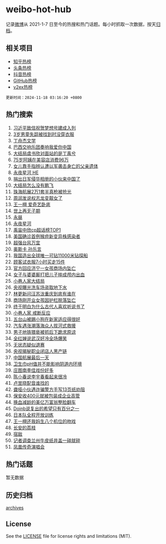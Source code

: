 # weibo-hot-hub

记录[微博](https://www.weibo.com)从 2021-1-7 日至今的热搜和热门话题。每小时抓取一次数据，按天[归档](archives)。

## 相关项目

- [知乎热榜](https://github.com/snaildev/zhihu-hot-hub)
- [头条热榜](https://github.com/snaildev/toutiao-hot-hub)
- [抖音热榜](https://github.com/snaildev/douyin-hot-hub)
- [GitHub热榜](https://github.com/snaildev/github-hot-hub)
- [v2ex热榜](https://github.com/snaildev/v2ex-hot-hub)


`更新时间：2024-11-18 03:16:20 +0800`

## 热门搜索

1. [习近平致信祝贺梦想号建成入列](https://m.weibo.cn/search?containerid=100103type%3D1%26t%3D10%26q%3D%23%E4%B9%A0%E8%BF%91%E5%B9%B3%E8%87%B4%E4%BF%A1%E7%A5%9D%E8%B4%BA%E6%A2%A6%E6%83%B3%E5%8F%B7%E5%BB%BA%E6%88%90%E5%85%A5%E5%88%97%23&stream_entry_id=51&isnewpage=1&extparam=seat%3D1%26pos%3D0%26dgr%3D0%26filter_type%3Drealtimehot%26stream_entry_id%3D51%26c_type%3D51%26cate%3D10103%26q%3D%2523%25E4%25B9%25A0%25E8%25BF%2591%25E5%25B9%25B3%25E8%2587%25B4%25E4%25BF%25A1%25E7%25A5%259D%25E8%25B4%25BA%25E6%25A2%25A6%25E6%2583%25B3%25E5%258F%25B7%25E5%25BB%25BA%25E6%2588%2590%25E5%2585%25A5%25E5%2588%2597%2523%26display_time%3D1731870979%26pre_seqid%3D173187097912600714112)
1. [3岁男童失踪被找到时没穿衣服](https://m.weibo.cn/search?containerid=100103type%3D1%26t%3D10%26q%3D%233%E5%B2%81%E7%94%B7%E7%AB%A5%E5%A4%B1%E8%B8%AA%E8%A2%AB%E6%89%BE%E5%88%B0%E6%97%B6%E6%B2%A1%E7%A9%BF%E8%A1%A3%E6%9C%8D%23&stream_entry_id=31&isnewpage=1&extparam=seat%3D1%26realpos%3D1%26flag%3D2%26filter_type%3Drealtimehot%26c_type%3D31%26cate%3D5001%26dgr%3D0%26lcate%3D5001%26stream_entry_id%3D31%26band_rank%3D1%26pos%3D0%26q%3D%25233%25E5%25B2%2581%25E7%2594%25B7%25E7%25AB%25A5%25E5%25A4%25B1%25E8%25B8%25AA%25E8%25A2%25AB%25E6%2589%25BE%25E5%2588%25B0%25E6%2597%25B6%25E6%25B2%25A1%25E7%25A9%25BF%25E8%25A1%25A3%25E6%259C%258D%2523%26display_time%3D1731870979%26pre_seqid%3D173187097912600714112)
1. [丁舟杰文学](https://m.weibo.cn/search?containerid=100103type%3D1%26t%3D10%26q%3D%E4%B8%81%E8%88%9F%E6%9D%B0%E6%96%87%E5%AD%A6&stream_entry_id=31&isnewpage=1&extparam=seat%3D1%26realpos%3D2%26flag%3D2%26filter_type%3Drealtimehot%26c_type%3D31%26cate%3D5001%26dgr%3D0%26lcate%3D5001%26stream_entry_id%3D31%26band_rank%3D2%26pos%3D1%26q%3D%25E4%25B8%2581%25E8%2588%259F%25E6%259D%25B0%25E6%2596%2587%25E5%25AD%25A6%26display_time%3D1731870979%26pre_seqid%3D173187097912600714112)
1. [巴西交响乐团奏响我爱你中国](https://m.weibo.cn/search?containerid=100103type%3D1%26t%3D10%26q%3D%23%E5%B7%B4%E8%A5%BF%E4%BA%A4%E5%93%8D%E4%B9%90%E5%9B%A2%E5%A5%8F%E5%93%8D%E6%88%91%E7%88%B1%E4%BD%A0%E4%B8%AD%E5%9B%BD%23&stream_entry_id=31&isnewpage=1&extparam=seat%3D1%26realpos%3D3%26flag%3D0%26filter_type%3Drealtimehot%26c_type%3D31%26cate%3D5001%26dgr%3D0%26lcate%3D5001%26stream_entry_id%3D31%26band_rank%3D3%26pos%3D2%26q%3D%2523%25E5%25B7%25B4%25E8%25A5%25BF%25E4%25BA%25A4%25E5%2593%258D%25E4%25B9%2590%25E5%259B%25A2%25E5%25A5%258F%25E5%2593%258D%25E6%2588%2591%25E7%2588%25B1%25E4%25BD%25A0%25E4%25B8%25AD%25E5%259B%25BD%2523%26display_time%3D1731870979%26pre_seqid%3D173187097912600714112)
1. [大结局虞书欣对面站的是丁禹兮](https://m.weibo.cn/search?containerid=100103type%3D1%26t%3D10%26q%3D%23%E5%A4%A7%E7%BB%93%E5%B1%80%E8%99%9E%E4%B9%A6%E6%AC%A3%E5%AF%B9%E9%9D%A2%E7%AB%99%E7%9A%84%E6%98%AF%E4%B8%81%E7%A6%B9%E5%85%AE%23&stream_entry_id=31&isnewpage=1&extparam=seat%3D1%26realpos%3D4%26flag%3D2%26filter_type%3Drealtimehot%26c_type%3D31%26cate%3D5001%26dgr%3D0%26lcate%3D5001%26stream_entry_id%3D31%26band_rank%3D4%26pos%3D3%26q%3D%2523%25E5%25A4%25A7%25E7%25BB%2593%25E5%25B1%2580%25E8%2599%259E%25E4%25B9%25A6%25E6%25AC%25A3%25E5%25AF%25B9%25E9%259D%25A2%25E7%25AB%2599%25E7%259A%2584%25E6%2598%25AF%25E4%25B8%2581%25E7%25A6%25B9%25E5%2585%25AE%2523%26display_time%3D1731870979%26pre_seqid%3D173187097912600714112)
1. [75岁阿姨在美容店消费96万](https://m.weibo.cn/search?containerid=100103type%3D1%26t%3D10%26q%3D%2375%E5%B2%81%E9%98%BF%E5%A7%A8%E5%9C%A8%E7%BE%8E%E5%AE%B9%E5%BA%97%E6%B6%88%E8%B4%B996%E4%B8%87%23&stream_entry_id=31&isnewpage=1&extparam=seat%3D1%26realpos%3D5%26flag%3D0%26filter_type%3Drealtimehot%26c_type%3D31%26cate%3D5001%26dgr%3D0%26lcate%3D5001%26stream_entry_id%3D31%26band_rank%3D5%26pos%3D4%26q%3D%252375%25E5%25B2%2581%25E9%2598%25BF%25E5%25A7%25A8%25E5%259C%25A8%25E7%25BE%258E%25E5%25AE%25B9%25E5%25BA%2597%25E6%25B6%2588%25E8%25B4%25B996%25E4%25B8%2587%2523%26display_time%3D1731870979%26pre_seqid%3D173187097912600714112)
1. [女儿靠手指辨认遭以军袭击身亡的父亲遗体](https://m.weibo.cn/search?containerid=100103type%3D1%26t%3D10%26q%3D%23%E5%A5%B3%E5%84%BF%E9%9D%A0%E6%89%8B%E6%8C%87%E8%BE%A8%E8%AE%A4%E9%81%AD%E4%BB%A5%E5%86%9B%E8%A2%AD%E5%87%BB%E8%BA%AB%E4%BA%A1%E7%9A%84%E7%88%B6%E4%BA%B2%E9%81%97%E4%BD%93%23&stream_entry_id=31&isnewpage=1&extparam=seat%3D1%26realpos%3D6%26flag%3D1%26filter_type%3Drealtimehot%26c_type%3D31%26cate%3D5001%26dgr%3D0%26lcate%3D5001%26stream_entry_id%3D31%26band_rank%3D6%26pos%3D5%26q%3D%2523%25E5%25A5%25B3%25E5%2584%25BF%25E9%259D%25A0%25E6%2589%258B%25E6%258C%2587%25E8%25BE%25A8%25E8%25AE%25A4%25E9%2581%25AD%25E4%25BB%25A5%25E5%2586%259B%25E8%25A2%25AD%25E5%2587%25BB%25E8%25BA%25AB%25E4%25BA%25A1%25E7%259A%2584%25E7%2588%25B6%25E4%25BA%25B2%25E9%2581%2597%25E4%25BD%2593%2523%26display_time%3D1731870979%26pre_seqid%3D173187097912600714112)
1. [永夜星河 HE](https://m.weibo.cn/search?containerid=100103type%3D1%26t%3D10%26q%3D%E6%B0%B8%E5%A4%9C%E6%98%9F%E6%B2%B3+HE&stream_entry_id=31&isnewpage=1&extparam=seat%3D1%26realpos%3D7%26flag%3D0%26filter_type%3Drealtimehot%26c_type%3D31%26cate%3D5001%26dgr%3D0%26lcate%3D5001%26stream_entry_id%3D31%26band_rank%3D7%26pos%3D6%26q%3D%25E6%25B0%25B8%25E5%25A4%259C%25E6%2598%259F%25E6%25B2%25B3%2520HE%26display_time%3D1731870979%26pre_seqid%3D173187097912600714112)
1. [捐出日军侵华相册的小伙来中国了](https://m.weibo.cn/search?containerid=100103type%3D1%26t%3D10%26q%3D%23%E6%8D%90%E5%87%BA%E6%97%A5%E5%86%9B%E4%BE%B5%E5%8D%8E%E7%9B%B8%E5%86%8C%E7%9A%84%E5%B0%8F%E4%BC%99%E6%9D%A5%E4%B8%AD%E5%9B%BD%E4%BA%86%23&stream_entry_id=31&isnewpage=1&extparam=seat%3D1%26realpos%3D8%26flag%3D1%26filter_type%3Drealtimehot%26c_type%3D31%26cate%3D5001%26dgr%3D0%26lcate%3D5001%26stream_entry_id%3D31%26band_rank%3D8%26pos%3D7%26q%3D%2523%25E6%258D%2590%25E5%2587%25BA%25E6%2597%25A5%25E5%2586%259B%25E4%25BE%25B5%25E5%258D%258E%25E7%259B%25B8%25E5%2586%258C%25E7%259A%2584%25E5%25B0%258F%25E4%25BC%2599%25E6%259D%25A5%25E4%25B8%25AD%25E5%259B%25BD%25E4%25BA%2586%2523%26display_time%3D1731870979%26pre_seqid%3D173187097912600714112)
1. [大结局怎么没有鹏飞](https://m.weibo.cn/search?containerid=100103type%3D1%26t%3D10%26q%3D%E5%A4%A7%E7%BB%93%E5%B1%80%E6%80%8E%E4%B9%88%E6%B2%A1%E6%9C%89%E9%B9%8F%E9%A3%9E&stream_entry_id=31&isnewpage=1&extparam=seat%3D1%26realpos%3D9%26flag%3D2%26filter_type%3Drealtimehot%26c_type%3D31%26cate%3D5001%26dgr%3D0%26lcate%3D5001%26stream_entry_id%3D31%26band_rank%3D9%26pos%3D8%26q%3D%25E5%25A4%25A7%25E7%25BB%2593%25E5%25B1%2580%25E6%2580%258E%25E4%25B9%2588%25E6%25B2%25A1%25E6%259C%2589%25E9%25B9%258F%25E9%25A3%259E%26display_time%3D1731870979%26pre_seqid%3D173187097912600714112)
1. [珠海航展2万1套半真枪被抢光](https://m.weibo.cn/search?containerid=100103type%3D1%26t%3D10%26q%3D%23%E7%8F%A0%E6%B5%B7%E8%88%AA%E5%B1%952%E4%B8%871%E5%A5%97%E5%8D%8A%E7%9C%9F%E6%9E%AA%E8%A2%AB%E6%8A%A2%E5%85%89%23&stream_entry_id=31&isnewpage=1&extparam=seat%3D1%26realpos%3D10%26flag%3D0%26filter_type%3Drealtimehot%26c_type%3D31%26cate%3D5001%26dgr%3D0%26lcate%3D5001%26stream_entry_id%3D31%26band_rank%3D10%26pos%3D9%26q%3D%2523%25E7%258F%25A0%25E6%25B5%25B7%25E8%2588%25AA%25E5%25B1%25952%25E4%25B8%25871%25E5%25A5%2597%25E5%258D%258A%25E7%259C%259F%25E6%259E%25AA%25E8%25A2%25AB%25E6%258A%25A2%25E5%2585%2589%2523%26display_time%3D1731870979%26pre_seqid%3D173187097912600714112)
1. [周润发说权志龙变靓女了](https://m.weibo.cn/search?containerid=100103type%3D1%26t%3D10%26q%3D%23%E5%91%A8%E6%B6%A6%E5%8F%91%E8%AF%B4%E6%9D%83%E5%BF%97%E9%BE%99%E5%8F%98%E9%9D%93%E5%A5%B3%E4%BA%86%23&stream_entry_id=31&isnewpage=1&extparam=seat%3D1%26realpos%3D11%26flag%3D2%26filter_type%3Drealtimehot%26c_type%3D31%26cate%3D5001%26dgr%3D0%26lcate%3D5001%26stream_entry_id%3D31%26band_rank%3D11%26pos%3D10%26q%3D%2523%25E5%2591%25A8%25E6%25B6%25A6%25E5%258F%2591%25E8%25AF%25B4%25E6%259D%2583%25E5%25BF%2597%25E9%25BE%2599%25E5%258F%2598%25E9%259D%2593%25E5%25A5%25B3%25E4%25BA%2586%2523%26display_time%3D1731870979%26pre_seqid%3D173187097912600714112)
1. [王一栩 爱奇艺卧底](https://m.weibo.cn/search?containerid=100103type%3D1%26t%3D10%26q%3D%E7%8E%8B%E4%B8%80%E6%A0%A9+%E7%88%B1%E5%A5%87%E8%89%BA%E5%8D%A7%E5%BA%95&stream_entry_id=31&isnewpage=1&extparam=seat%3D1%26realpos%3D12%26flag%3D0%26filter_type%3Drealtimehot%26c_type%3D31%26cate%3D5001%26dgr%3D0%26lcate%3D5001%26stream_entry_id%3D31%26band_rank%3D12%26pos%3D11%26q%3D%25E7%258E%258B%25E4%25B8%2580%25E6%25A0%25A9%2520%25E7%2588%25B1%25E5%25A5%2587%25E8%2589%25BA%25E5%258D%25A7%25E5%25BA%2595%26display_time%3D1731870979%26pre_seqid%3D173187097912600714112)
1. [世上再无子期](https://m.weibo.cn/search?containerid=100103type%3D1%26t%3D10%26q%3D%E4%B8%96%E4%B8%8A%E5%86%8D%E6%97%A0%E5%AD%90%E6%9C%9F&stream_entry_id=31&isnewpage=1&extparam=seat%3D1%26realpos%3D13%26flag%3D0%26filter_type%3Drealtimehot%26c_type%3D31%26cate%3D5001%26dgr%3D0%26lcate%3D5001%26stream_entry_id%3D31%26band_rank%3D13%26pos%3D12%26q%3D%25E4%25B8%2596%25E4%25B8%258A%25E5%2586%258D%25E6%2597%25A0%25E5%25AD%2590%25E6%259C%259F%26display_time%3D1731870979%26pre_seqid%3D173187097912600714112)
1. [永昼](https://m.weibo.cn/search?containerid=100103type%3D1%26t%3D10%26q%3D%E6%B0%B8%E6%98%BC&stream_entry_id=31&isnewpage=1&extparam=seat%3D1%26realpos%3D14%26flag%3D0%26filter_type%3Drealtimehot%26c_type%3D31%26cate%3D5001%26dgr%3D0%26lcate%3D5001%26stream_entry_id%3D31%26band_rank%3D14%26pos%3D13%26q%3D%25E6%25B0%25B8%25E6%2598%25BC%26display_time%3D1731870979%26pre_seqid%3D173187097912600714112)
1. [永夜星河](https://m.weibo.cn/search?containerid=100103type%3D1%26t%3D10%26q%3D%E6%B0%B8%E5%A4%9C%E6%98%9F%E6%B2%B3&stream_entry_id=31&isnewpage=1&extparam=seat%3D1%26realpos%3D15%26flag%3D0%26filter_type%3Drealtimehot%26c_type%3D31%26cate%3D5001%26dgr%3D0%26lcate%3D5001%26stream_entry_id%3D31%26band_rank%3D15%26pos%3D14%26q%3D%25E6%25B0%25B8%25E5%25A4%259C%25E6%2598%259F%25E6%25B2%25B3%26display_time%3D1731870979%26pre_seqid%3D173187097912600714112)
1. [禹宙中欣cp超话榜TOP1](https://m.weibo.cn/search?containerid=100103type%3D1%26t%3D10%26q%3D%23%E7%A6%B9%E5%AE%99%E4%B8%AD%E6%AC%A3cp%E8%B6%85%E8%AF%9D%E6%A6%9CTOP1%23&stream_entry_id=31&isnewpage=1&extparam=seat%3D1%26realpos%3D16%26flag%3D0%26filter_type%3Drealtimehot%26c_type%3D31%26cate%3D5001%26dgr%3D0%26lcate%3D5001%26stream_entry_id%3D31%26band_rank%3D16%26pos%3D15%26q%3D%2523%25E7%25A6%25B9%25E5%25AE%2599%25E4%25B8%25AD%25E6%25AC%25A3cp%25E8%25B6%2585%25E8%25AF%259D%25E6%25A6%259CTOP1%2523%26display_time%3D1731870979%26pre_seqid%3D173187097912600714112)
1. [美国确诊首例猴痘新变异株感染者](https://m.weibo.cn/search?containerid=100103type%3D1%26t%3D10%26q%3D%23%E7%BE%8E%E5%9B%BD%E7%A1%AE%E8%AF%8A%E9%A6%96%E4%BE%8B%E7%8C%B4%E7%97%98%E6%96%B0%E5%8F%98%E5%BC%82%E6%A0%AA%E6%84%9F%E6%9F%93%E8%80%85%23&stream_entry_id=31&isnewpage=1&extparam=seat%3D1%26realpos%3D17%26flag%3D0%26filter_type%3Drealtimehot%26c_type%3D31%26cate%3D5001%26dgr%3D0%26lcate%3D5001%26stream_entry_id%3D31%26band_rank%3D17%26pos%3D16%26q%3D%2523%25E7%25BE%258E%25E5%259B%25BD%25E7%25A1%25AE%25E8%25AF%258A%25E9%25A6%2596%25E4%25BE%258B%25E7%258C%25B4%25E7%2597%2598%25E6%2596%25B0%25E5%258F%2598%25E5%25BC%2582%25E6%25A0%25AA%25E6%2584%259F%25E6%259F%2593%25E8%2580%2585%2523%26display_time%3D1731870979%26pre_seqid%3D173187097912600714112)
1. [超强台风万宜](https://m.weibo.cn/search?containerid=100103type%3D1%26t%3D10%26q%3D%23%E8%B6%85%E5%BC%BA%E5%8F%B0%E9%A3%8E%E4%B8%87%E5%AE%9C%23&stream_entry_id=31&isnewpage=1&extparam=seat%3D1%26realpos%3D18%26flag%3D0%26filter_type%3Drealtimehot%26c_type%3D31%26cate%3D5001%26dgr%3D0%26lcate%3D5001%26stream_entry_id%3D31%26band_rank%3D18%26pos%3D17%26q%3D%2523%25E8%25B6%2585%25E5%25BC%25BA%25E5%258F%25B0%25E9%25A3%258E%25E4%25B8%2587%25E5%25AE%259C%2523%26display_time%3D1731870979%26pre_seqid%3D173187097912600714112)
1. [奥斯卡 孙乐言](https://m.weibo.cn/search?containerid=100103type%3D1%26t%3D10%26q%3D%E5%A5%A5%E6%96%AF%E5%8D%A1+%E5%AD%99%E4%B9%90%E8%A8%80&stream_entry_id=31&isnewpage=1&extparam=seat%3D1%26realpos%3D19%26flag%3D0%26filter_type%3Drealtimehot%26c_type%3D31%26cate%3D5001%26dgr%3D0%26lcate%3D5001%26stream_entry_id%3D31%26band_rank%3D19%26pos%3D18%26q%3D%25E5%25A5%25A5%25E6%2596%25AF%25E5%258D%25A1%2520%25E5%25AD%2599%25E4%25B9%2590%25E8%25A8%2580%26display_time%3D1731870979%26pre_seqid%3D173187097912600714112)
1. [我国造出全球唯一可钻11000米钻探船](https://m.weibo.cn/search?containerid=100103type%3D1%26t%3D10%26q%3D%23%E6%88%91%E5%9B%BD%E9%80%A0%E5%87%BA%E5%85%A8%E7%90%83%E5%94%AF%E4%B8%80%E5%8F%AF%E9%92%BB11000%E7%B1%B3%E9%92%BB%E6%8E%A2%E8%88%B9%23&stream_entry_id=31&isnewpage=1&extparam=seat%3D1%26realpos%3D20%26flag%3D0%26filter_type%3Drealtimehot%26c_type%3D31%26cate%3D5001%26dgr%3D0%26lcate%3D5001%26stream_entry_id%3D31%26band_rank%3D20%26pos%3D19%26q%3D%2523%25E6%2588%2591%25E5%259B%25BD%25E9%2580%25A0%25E5%2587%25BA%25E5%2585%25A8%25E7%2590%2583%25E5%2594%25AF%25E4%25B8%2580%25E5%258F%25AF%25E9%2592%25BB11000%25E7%25B1%25B3%25E9%2592%25BB%25E6%258E%25A2%25E8%2588%25B9%2523%26display_time%3D1731870979%26pre_seqid%3D173187097912600714112)
1. [顾客试衣服7小时买走15件](https://m.weibo.cn/search?containerid=100103type%3D1%26t%3D10%26q%3D%23%E9%A1%BE%E5%AE%A2%E8%AF%95%E8%A1%A3%E6%9C%8D7%E5%B0%8F%E6%97%B6%E4%B9%B0%E8%B5%B015%E4%BB%B6%23&stream_entry_id=31&isnewpage=1&extparam=seat%3D1%26realpos%3D21%26flag%3D0%26filter_type%3Drealtimehot%26c_type%3D31%26cate%3D5001%26dgr%3D0%26lcate%3D5001%26stream_entry_id%3D31%26band_rank%3D21%26pos%3D20%26q%3D%2523%25E9%25A1%25BE%25E5%25AE%25A2%25E8%25AF%2595%25E8%25A1%25A3%25E6%259C%258D7%25E5%25B0%258F%25E6%2597%25B6%25E4%25B9%25B0%25E8%25B5%25B015%25E4%25BB%25B6%2523%26display_time%3D1731870979%26pre_seqid%3D173187097912600714112)
1. [官方回应济宁一女孩商场内坠亡](https://m.weibo.cn/search?containerid=100103type%3D1%26t%3D10%26q%3D%23%E5%AE%98%E6%96%B9%E5%9B%9E%E5%BA%94%E6%B5%8E%E5%AE%81%E4%B8%80%E5%A5%B3%E5%AD%A9%E5%95%86%E5%9C%BA%E5%86%85%E5%9D%A0%E4%BA%A1%23&stream_entry_id=31&isnewpage=1&extparam=seat%3D1%26realpos%3D22%26flag%3D0%26filter_type%3Drealtimehot%26c_type%3D31%26cate%3D5001%26dgr%3D0%26lcate%3D5001%26stream_entry_id%3D31%26band_rank%3D22%26pos%3D21%26q%3D%2523%25E5%25AE%2598%25E6%2596%25B9%25E5%259B%259E%25E5%25BA%2594%25E6%25B5%258E%25E5%25AE%2581%25E4%25B8%2580%25E5%25A5%25B3%25E5%25AD%25A9%25E5%2595%2586%25E5%259C%25BA%25E5%2586%2585%25E5%259D%25A0%25E4%25BA%25A1%2523%26display_time%3D1731870979%26pre_seqid%3D173187097912600714112)
1. [女子与婆婆厮打把儿子摔成颅内出血](https://m.weibo.cn/search?containerid=100103type%3D1%26t%3D10%26q%3D%23%E5%A5%B3%E5%AD%90%E4%B8%8E%E5%A9%86%E5%A9%86%E5%8E%AE%E6%89%93%E6%8A%8A%E5%84%BF%E5%AD%90%E6%91%94%E6%88%90%E9%A2%85%E5%86%85%E5%87%BA%E8%A1%80%23&stream_entry_id=31&isnewpage=1&extparam=seat%3D1%26realpos%3D23%26flag%3D0%26filter_type%3Drealtimehot%26c_type%3D31%26cate%3D5001%26dgr%3D0%26lcate%3D5001%26stream_entry_id%3D31%26band_rank%3D23%26pos%3D22%26q%3D%2523%25E5%25A5%25B3%25E5%25AD%2590%25E4%25B8%258E%25E5%25A9%2586%25E5%25A9%2586%25E5%258E%25AE%25E6%2589%2593%25E6%258A%258A%25E5%2584%25BF%25E5%25AD%2590%25E6%2591%2594%25E6%2588%2590%25E9%25A2%2585%25E5%2586%2585%25E5%2587%25BA%25E8%25A1%2580%2523%26display_time%3D1731870979%26pre_seqid%3D173187097912600714112)
1. [小巷人家大结局](https://m.weibo.cn/search?containerid=100103type%3D1%26t%3D10%26q%3D%E5%B0%8F%E5%B7%B7%E4%BA%BA%E5%AE%B6%E5%A4%A7%E7%BB%93%E5%B1%80&stream_entry_id=31&isnewpage=1&extparam=seat%3D1%26realpos%3D24%26flag%3D0%26filter_type%3Drealtimehot%26c_type%3D31%26cate%3D5001%26dgr%3D0%26lcate%3D5001%26stream_entry_id%3D31%26band_rank%3D24%26pos%3D23%26q%3D%25E5%25B0%258F%25E5%25B7%25B7%25E4%25BA%25BA%25E5%25AE%25B6%25E5%25A4%25A7%25E7%25BB%2593%25E5%25B1%2580%26display_time%3D1731870979%26pre_seqid%3D173187097912600714112)
1. [央视曝光洗车场盗取地下水](https://m.weibo.cn/search?containerid=100103type%3D1%26t%3D10%26q%3D%23%E5%A4%AE%E8%A7%86%E6%9B%9D%E5%85%89%E6%B4%97%E8%BD%A6%E5%9C%BA%E7%9B%97%E5%8F%96%E5%9C%B0%E4%B8%8B%E6%B0%B4%23&stream_entry_id=31&isnewpage=1&extparam=seat%3D1%26realpos%3D25%26flag%3D0%26filter_type%3Drealtimehot%26c_type%3D31%26cate%3D5001%26dgr%3D0%26lcate%3D5001%26stream_entry_id%3D31%26band_rank%3D25%26pos%3D24%26q%3D%2523%25E5%25A4%25AE%25E8%25A7%2586%25E6%259B%259D%25E5%2585%2589%25E6%25B4%2597%25E8%25BD%25A6%25E5%259C%25BA%25E7%259B%2597%25E5%258F%2596%25E5%259C%25B0%25E4%25B8%258B%25E6%25B0%25B4%2523%26display_time%3D1731870979%26pre_seqid%3D173187097912600714112)
1. [林更新问汪苏泷重庆到底有谁在](https://m.weibo.cn/search?containerid=100103type%3D1%26t%3D10%26q%3D%23%E6%9E%97%E6%9B%B4%E6%96%B0%E9%97%AE%E6%B1%AA%E8%8B%8F%E6%B3%B7%E9%87%8D%E5%BA%86%E5%88%B0%E5%BA%95%E6%9C%89%E8%B0%81%E5%9C%A8%23&stream_entry_id=31&isnewpage=1&extparam=seat%3D1%26realpos%3D26%26flag%3D0%26filter_type%3Drealtimehot%26c_type%3D31%26cate%3D5001%26dgr%3D0%26lcate%3D5001%26stream_entry_id%3D31%26band_rank%3D26%26pos%3D25%26q%3D%2523%25E6%259E%2597%25E6%259B%25B4%25E6%2596%25B0%25E9%2597%25AE%25E6%25B1%25AA%25E8%258B%258F%25E6%25B3%25B7%25E9%2587%258D%25E5%25BA%2586%25E5%2588%25B0%25E5%25BA%2595%25E6%259C%2589%25E8%25B0%2581%25E5%259C%25A8%2523%26display_time%3D1731870979%26pre_seqid%3D173187097912600714112)
1. [商场刚开业女孩因护栏脱落坠亡](https://m.weibo.cn/search?containerid=100103type%3D1%26t%3D10%26q%3D%23%E5%95%86%E5%9C%BA%E5%88%9A%E5%BC%80%E4%B8%9A%E5%A5%B3%E5%AD%A9%E5%9B%A0%E6%8A%A4%E6%A0%8F%E8%84%B1%E8%90%BD%E5%9D%A0%E4%BA%A1%23&stream_entry_id=31&isnewpage=1&extparam=seat%3D1%26realpos%3D27%26flag%3D0%26filter_type%3Drealtimehot%26c_type%3D31%26cate%3D5001%26dgr%3D0%26lcate%3D5001%26stream_entry_id%3D31%26band_rank%3D27%26pos%3D26%26q%3D%2523%25E5%2595%2586%25E5%259C%25BA%25E5%2588%259A%25E5%25BC%2580%25E4%25B8%259A%25E5%25A5%25B3%25E5%25AD%25A9%25E5%259B%25A0%25E6%258A%25A4%25E6%25A0%258F%25E8%2584%25B1%25E8%2590%25BD%25E5%259D%25A0%25E4%25BA%25A1%2523%26display_time%3D1731870979%26pre_seqid%3D173187097912600714112)
1. [终于明白为什么古代人喜欢听说书了](https://m.weibo.cn/search?containerid=100103type%3D1%26t%3D10%26q%3D%E7%BB%88%E4%BA%8E%E6%98%8E%E7%99%BD%E4%B8%BA%E4%BB%80%E4%B9%88%E5%8F%A4%E4%BB%A3%E4%BA%BA%E5%96%9C%E6%AC%A2%E5%90%AC%E8%AF%B4%E4%B9%A6%E4%BA%86&stream_entry_id=31&isnewpage=1&extparam=seat%3D1%26realpos%3D28%26flag%3D1%26filter_type%3Drealtimehot%26c_type%3D31%26cate%3D5001%26dgr%3D0%26lcate%3D5001%26stream_entry_id%3D31%26band_rank%3D28%26pos%3D27%26q%3D%25E7%25BB%2588%25E4%25BA%258E%25E6%2598%258E%25E7%2599%25BD%25E4%25B8%25BA%25E4%25BB%2580%25E4%25B9%2588%25E5%258F%25A4%25E4%25BB%25A3%25E4%25BA%25BA%25E5%2596%259C%25E6%25AC%25A2%25E5%2590%25AC%25E8%25AF%25B4%25E4%25B9%25A6%25E4%25BA%2586%26display_time%3D1731870979%26pre_seqid%3D173187097912600714112)
1. [小巷人家 戒断反应](https://m.weibo.cn/search?containerid=100103type%3D1%26t%3D10%26q%3D%E5%B0%8F%E5%B7%B7%E4%BA%BA%E5%AE%B6+%E6%88%92%E6%96%AD%E5%8F%8D%E5%BA%94&stream_entry_id=31&isnewpage=1&extparam=seat%3D1%26realpos%3D29%26flag%3D0%26filter_type%3Drealtimehot%26c_type%3D31%26cate%3D5001%26dgr%3D0%26lcate%3D5001%26stream_entry_id%3D31%26band_rank%3D29%26pos%3D28%26q%3D%25E5%25B0%258F%25E5%25B7%25B7%25E4%25BA%25BA%25E5%25AE%25B6%2520%25E6%2588%2592%25E6%2596%25AD%25E5%258F%258D%25E5%25BA%2594%26display_time%3D1731870979%26pre_seqid%3D173187097912600714112)
1. [五台山被踢小狗在新家适应得很好](https://m.weibo.cn/search?containerid=100103type%3D1%26t%3D10%26q%3D%23%E4%BA%94%E5%8F%B0%E5%B1%B1%E8%A2%AB%E8%B8%A2%E5%B0%8F%E7%8B%97%E5%9C%A8%E6%96%B0%E5%AE%B6%E9%80%82%E5%BA%94%E5%BE%97%E5%BE%88%E5%A5%BD%23&stream_entry_id=31&isnewpage=1&extparam=seat%3D1%26realpos%3D30%26flag%3D32768%26filter_type%3Drealtimehot%26c_type%3D31%26cate%3D5001%26dgr%3D0%26lcate%3D5001%26stream_entry_id%3D31%26band_rank%3D30%26pos%3D29%26q%3D%2523%25E4%25BA%2594%25E5%258F%25B0%25E5%25B1%25B1%25E8%25A2%25AB%25E8%25B8%25A2%25E5%25B0%258F%25E7%258B%2597%25E5%259C%25A8%25E6%2596%25B0%25E5%25AE%25B6%25E9%2580%2582%25E5%25BA%2594%25E5%25BE%2597%25E5%25BE%2588%25E5%25A5%25BD%2523%26display_time%3D1731870979%26pre_seqid%3D173187097912600714112)
1. [汽车遇涨潮落海众人拔河式救援](https://m.weibo.cn/search?containerid=100103type%3D1%26t%3D10%26q%3D%23%E6%B1%BD%E8%BD%A6%E9%81%87%E6%B6%A8%E6%BD%AE%E8%90%BD%E6%B5%B7%E4%BC%97%E4%BA%BA%E6%8B%94%E6%B2%B3%E5%BC%8F%E6%95%91%E6%8F%B4%23&stream_entry_id=31&isnewpage=1&extparam=seat%3D1%26realpos%3D31%26flag%3D32768%26filter_type%3Drealtimehot%26c_type%3D31%26cate%3D5001%26dgr%3D0%26lcate%3D5001%26stream_entry_id%3D31%26band_rank%3D31%26pos%3D30%26q%3D%2523%25E6%25B1%25BD%25E8%25BD%25A6%25E9%2581%2587%25E6%25B6%25A8%25E6%25BD%25AE%25E8%2590%25BD%25E6%25B5%25B7%25E4%25BC%2597%25E4%25BA%25BA%25E6%258B%2594%25E6%25B2%25B3%25E5%25BC%258F%25E6%2595%2591%25E6%258F%25B4%2523%26display_time%3D1731870979%26pre_seqid%3D173187097912600714112)
1. [男子地铁猥亵被抓后下跪求原谅](https://m.weibo.cn/search?containerid=100103type%3D1%26t%3D10%26q%3D%23%E7%94%B7%E5%AD%90%E5%9C%B0%E9%93%81%E7%8C%A5%E4%BA%B5%E8%A2%AB%E6%8A%93%E5%90%8E%E4%B8%8B%E8%B7%AA%E6%B1%82%E5%8E%9F%E8%B0%85%23&stream_entry_id=31&isnewpage=1&extparam=seat%3D1%26realpos%3D32%26flag%3D0%26filter_type%3Drealtimehot%26c_type%3D31%26cate%3D5001%26dgr%3D0%26lcate%3D5001%26stream_entry_id%3D31%26band_rank%3D32%26pos%3D31%26q%3D%2523%25E7%2594%25B7%25E5%25AD%2590%25E5%259C%25B0%25E9%2593%2581%25E7%258C%25A5%25E4%25BA%25B5%25E8%25A2%25AB%25E6%258A%2593%25E5%2590%258E%25E4%25B8%258B%25E8%25B7%25AA%25E6%25B1%2582%25E5%258E%259F%25E8%25B0%2585%2523%26display_time%3D1731870979%26pre_seqid%3D173187097912600714112)
1. [全红婵说武汉好冷全场爆笑](https://m.weibo.cn/search?containerid=100103type%3D1%26t%3D10%26q%3D%23%E5%85%A8%E7%BA%A2%E5%A9%B5%E8%AF%B4%E6%AD%A6%E6%B1%89%E5%A5%BD%E5%86%B7%E5%85%A8%E5%9C%BA%E7%88%86%E7%AC%91%23&stream_entry_id=31&isnewpage=1&extparam=seat%3D1%26realpos%3D33%26flag%3D0%26filter_type%3Drealtimehot%26c_type%3D31%26cate%3D5001%26dgr%3D0%26lcate%3D5001%26stream_entry_id%3D31%26band_rank%3D33%26pos%3D32%26q%3D%2523%25E5%2585%25A8%25E7%25BA%25A2%25E5%25A9%25B5%25E8%25AF%25B4%25E6%25AD%25A6%25E6%25B1%2589%25E5%25A5%25BD%25E5%2586%25B7%25E5%2585%25A8%25E5%259C%25BA%25E7%2588%2586%25E7%25AC%2591%2523%26display_time%3D1731870979%26pre_seqid%3D173187097912600714112)
1. [无状态疑似退赛](https://m.weibo.cn/search?containerid=100103type%3D1%26t%3D10%26q%3D%23%E6%97%A0%E7%8A%B6%E6%80%81%E7%96%91%E4%BC%BC%E9%80%80%E8%B5%9B%23&stream_entry_id=31&isnewpage=1&extparam=seat%3D1%26realpos%3D34%26flag%3D0%26filter_type%3Drealtimehot%26c_type%3D31%26cate%3D5001%26dgr%3D0%26lcate%3D5001%26stream_entry_id%3D31%26band_rank%3D34%26pos%3D33%26q%3D%2523%25E6%2597%25A0%25E7%258A%25B6%25E6%2580%2581%25E7%2596%2591%25E4%25BC%25BC%25E9%2580%2580%25E8%25B5%259B%2523%26display_time%3D1731870979%26pre_seqid%3D173187097912600714112)
1. [央视揭秘职业闭店人黑产链](https://m.weibo.cn/search?containerid=100103type%3D1%26t%3D10%26q%3D%23%E5%A4%AE%E8%A7%86%E6%8F%AD%E7%A7%98%E8%81%8C%E4%B8%9A%E9%97%AD%E5%BA%97%E4%BA%BA%E9%BB%91%E4%BA%A7%E9%93%BE%23&stream_entry_id=31&isnewpage=1&extparam=seat%3D1%26realpos%3D35%26flag%3D0%26filter_type%3Drealtimehot%26c_type%3D31%26cate%3D5001%26dgr%3D0%26lcate%3D5001%26stream_entry_id%3D31%26band_rank%3D35%26pos%3D34%26q%3D%2523%25E5%25A4%25AE%25E8%25A7%2586%25E6%258F%25AD%25E7%25A7%2598%25E8%2581%258C%25E4%25B8%259A%25E9%2597%25AD%25E5%25BA%2597%25E4%25BA%25BA%25E9%25BB%2591%25E4%25BA%25A7%25E9%2593%25BE%2523%26display_time%3D1731870979%26pre_seqid%3D173187097912600714112)
1. [中国航展最后一天](https://m.weibo.cn/search?containerid=100103type%3D1%26t%3D10%26q%3D%23%E4%B8%AD%E5%9B%BD%E8%88%AA%E5%B1%95%E6%9C%80%E5%90%8E%E4%B8%80%E5%A4%A9%23&stream_entry_id=31&isnewpage=1&extparam=seat%3D1%26realpos%3D36%26flag%3D1%26filter_type%3Drealtimehot%26c_type%3D31%26cate%3D5001%26dgr%3D0%26lcate%3D5001%26stream_entry_id%3D31%26band_rank%3D36%26pos%3D35%26q%3D%2523%25E4%25B8%25AD%25E5%259B%25BD%25E8%2588%25AA%25E5%25B1%2595%25E6%259C%2580%25E5%2590%258E%25E4%25B8%2580%25E5%25A4%25A9%2523%26display_time%3D1731870979%26pre_seqid%3D173187097912600714112)
1. [卫生巾pH值并不能影响阴道内环境](https://m.weibo.cn/search?containerid=100103type%3D1%26t%3D10%26q%3D%23%E5%8D%AB%E7%94%9F%E5%B7%BEpH%E5%80%BC%E5%B9%B6%E4%B8%8D%E8%83%BD%E5%BD%B1%E5%93%8D%E9%98%B4%E9%81%93%E5%86%85%E7%8E%AF%E5%A2%83%23&stream_entry_id=31&isnewpage=1&extparam=seat%3D1%26realpos%3D37%26flag%3D0%26filter_type%3Drealtimehot%26c_type%3D31%26cate%3D5001%26dgr%3D0%26lcate%3D5001%26stream_entry_id%3D31%26band_rank%3D37%26pos%3D36%26q%3D%2523%25E5%258D%25AB%25E7%2594%259F%25E5%25B7%25BEpH%25E5%2580%25BC%25E5%25B9%25B6%25E4%25B8%258D%25E8%2583%25BD%25E5%25BD%25B1%25E5%2593%258D%25E9%2598%25B4%25E9%2581%2593%25E5%2586%2585%25E7%258E%25AF%25E5%25A2%2583%2523%26display_time%3D1731870979%26pre_seqid%3D173187097912600714112)
1. [庄图南李佳戏份好多](https://m.weibo.cn/search?containerid=100103type%3D1%26t%3D10%26q%3D%E5%BA%84%E5%9B%BE%E5%8D%97%E6%9D%8E%E4%BD%B3%E6%88%8F%E4%BB%BD%E5%A5%BD%E5%A4%9A&stream_entry_id=31&isnewpage=1&extparam=seat%3D1%26realpos%3D38%26flag%3D1%26filter_type%3Drealtimehot%26c_type%3D31%26cate%3D5001%26dgr%3D0%26lcate%3D5001%26stream_entry_id%3D31%26band_rank%3D38%26pos%3D37%26q%3D%25E5%25BA%2584%25E5%259B%25BE%25E5%258D%2597%25E6%259D%258E%25E4%25BD%25B3%25E6%2588%258F%25E4%25BB%25BD%25E5%25A5%25BD%25E5%25A4%259A%26display_time%3D1731870979%26pre_seqid%3D173187097912600714112)
1. [陈小春说李宇春看起来很冷](https://m.weibo.cn/search?containerid=100103type%3D1%26t%3D10%26q%3D%23%E9%99%88%E5%B0%8F%E6%98%A5%E8%AF%B4%E6%9D%8E%E5%AE%87%E6%98%A5%E7%9C%8B%E8%B5%B7%E6%9D%A5%E5%BE%88%E5%86%B7%23&stream_entry_id=31&isnewpage=1&extparam=seat%3D1%26realpos%3D39%26flag%3D0%26filter_type%3Drealtimehot%26c_type%3D31%26cate%3D5001%26dgr%3D0%26lcate%3D5001%26stream_entry_id%3D31%26band_rank%3D39%26pos%3D38%26q%3D%2523%25E9%2599%2588%25E5%25B0%258F%25E6%2598%25A5%25E8%25AF%25B4%25E6%259D%258E%25E5%25AE%2587%25E6%2598%25A5%25E7%259C%258B%25E8%25B5%25B7%25E6%259D%25A5%25E5%25BE%2588%25E5%2586%25B7%2523%26display_time%3D1731870979%26pre_seqid%3D173187097912600714112)
1. [卢昱晓配音谁找的](https://m.weibo.cn/search?containerid=100103type%3D1%26t%3D10%26q%3D%E5%8D%A2%E6%98%B1%E6%99%93%E9%85%8D%E9%9F%B3%E8%B0%81%E6%89%BE%E7%9A%84&stream_entry_id=31&isnewpage=1&extparam=seat%3D1%26realpos%3D40%26flag%3D0%26filter_type%3Drealtimehot%26c_type%3D31%26cate%3D5001%26dgr%3D0%26lcate%3D5001%26stream_entry_id%3D31%26band_rank%3D40%26pos%3D39%26q%3D%25E5%258D%25A2%25E6%2598%25B1%25E6%2599%2593%25E9%2585%258D%25E9%259F%25B3%25E8%25B0%2581%25E6%2589%25BE%25E7%259A%2584%26display_time%3D1731870979%26pre_seqid%3D173187097912600714112)
1. [聋哑小伙遇诈骗警方手写13页纸劝阻](https://m.weibo.cn/search?containerid=100103type%3D1%26t%3D10%26q%3D%23%E8%81%8B%E5%93%91%E5%B0%8F%E4%BC%99%E9%81%87%E8%AF%88%E9%AA%97%E8%AD%A6%E6%96%B9%E6%89%8B%E5%86%9913%E9%A1%B5%E7%BA%B8%E5%8A%9D%E9%98%BB%23&stream_entry_id=31&isnewpage=1&extparam=seat%3D1%26realpos%3D41%26flag%3D32768%26filter_type%3Drealtimehot%26c_type%3D31%26cate%3D5001%26dgr%3D0%26lcate%3D5001%26stream_entry_id%3D31%26band_rank%3D41%26pos%3D40%26q%3D%2523%25E8%2581%258B%25E5%2593%2591%25E5%25B0%258F%25E4%25BC%2599%25E9%2581%2587%25E8%25AF%2588%25E9%25AA%2597%25E8%25AD%25A6%25E6%2596%25B9%25E6%2589%258B%25E5%2586%259913%25E9%25A1%25B5%25E7%25BA%25B8%25E5%258A%259D%25E9%2598%25BB%2523%26display_time%3D1731870979%26pre_seqid%3D173187097912600714112)
1. [保安收400元就被包装成企业高管](https://m.weibo.cn/search?containerid=100103type%3D1%26t%3D10%26q%3D%23%E4%BF%9D%E5%AE%89%E6%94%B6400%E5%85%83%E5%B0%B1%E8%A2%AB%E5%8C%85%E8%A3%85%E6%88%90%E4%BC%81%E4%B8%9A%E9%AB%98%E7%AE%A1%23&stream_entry_id=31&isnewpage=1&extparam=seat%3D1%26realpos%3D42%26flag%3D0%26filter_type%3Drealtimehot%26c_type%3D31%26cate%3D5001%26dgr%3D0%26lcate%3D5001%26stream_entry_id%3D31%26band_rank%3D42%26pos%3D41%26q%3D%2523%25E4%25BF%259D%25E5%25AE%2589%25E6%2594%25B6400%25E5%2585%2583%25E5%25B0%25B1%25E8%25A2%25AB%25E5%258C%2585%25E8%25A3%2585%25E6%2588%2590%25E4%25BC%2581%25E4%25B8%259A%25E9%25AB%2598%25E7%25AE%25A1%2523%26display_time%3D1731870979%26pre_seqid%3D173187097912600714112)
1. [换血减龄的美亿万富翁整脸翻车](https://m.weibo.cn/search?containerid=100103type%3D1%26t%3D10%26q%3D%23%E6%8D%A2%E8%A1%80%E5%87%8F%E9%BE%84%E7%9A%84%E7%BE%8E%E4%BA%BF%E4%B8%87%E5%AF%8C%E7%BF%81%E6%95%B4%E8%84%B8%E7%BF%BB%E8%BD%A6%23&stream_entry_id=31&isnewpage=1&extparam=seat%3D1%26realpos%3D43%26flag%3D0%26filter_type%3Drealtimehot%26c_type%3D31%26cate%3D5001%26dgr%3D0%26lcate%3D5001%26stream_entry_id%3D31%26band_rank%3D43%26pos%3D42%26q%3D%2523%25E6%258D%25A2%25E8%25A1%2580%25E5%2587%258F%25E9%25BE%2584%25E7%259A%2584%25E7%25BE%258E%25E4%25BA%25BF%25E4%25B8%2587%25E5%25AF%258C%25E7%25BF%2581%25E6%2595%25B4%25E8%2584%25B8%25E7%25BF%25BB%25E8%25BD%25A6%2523%26display_time%3D1731870979%26pre_seqid%3D173187097912600714112)
1. [Doinb说复出的希望只有百分之一](https://m.weibo.cn/search?containerid=100103type%3D1%26t%3D10%26q%3D%23Doinb%E8%AF%B4%E5%A4%8D%E5%87%BA%E7%9A%84%E5%B8%8C%E6%9C%9B%E5%8F%AA%E6%9C%89%E7%99%BE%E5%88%86%E4%B9%8B%E4%B8%80%23&stream_entry_id=31&isnewpage=1&extparam=seat%3D1%26realpos%3D44%26flag%3D0%26filter_type%3Drealtimehot%26c_type%3D31%26cate%3D5001%26dgr%3D0%26lcate%3D5001%26stream_entry_id%3D31%26band_rank%3D44%26pos%3D43%26q%3D%2523Doinb%25E8%25AF%25B4%25E5%25A4%258D%25E5%2587%25BA%25E7%259A%2584%25E5%25B8%258C%25E6%259C%259B%25E5%258F%25AA%25E6%259C%2589%25E7%2599%25BE%25E5%2588%2586%25E4%25B9%258B%25E4%25B8%2580%2523%26display_time%3D1731870979%26pre_seqid%3D173187097912600714112)
1. [日本队全程开放训练](https://m.weibo.cn/search?containerid=100103type%3D1%26t%3D10%26q%3D%23%E6%97%A5%E6%9C%AC%E9%98%9F%E5%85%A8%E7%A8%8B%E5%BC%80%E6%94%BE%E8%AE%AD%E7%BB%83%23&stream_entry_id=31&isnewpage=1&extparam=seat%3D1%26realpos%3D45%26flag%3D0%26filter_type%3Drealtimehot%26c_type%3D31%26cate%3D5001%26dgr%3D0%26lcate%3D5001%26stream_entry_id%3D31%26band_rank%3D45%26pos%3D44%26q%3D%2523%25E6%2597%25A5%25E6%259C%25AC%25E9%2598%259F%25E5%2585%25A8%25E7%25A8%258B%25E5%25BC%2580%25E6%2594%25BE%25E8%25AE%25AD%25E7%25BB%2583%2523%26display_time%3D1731870979%26pre_seqid%3D173187097912600714112)
1. [王一栩还我妈生八个机位的吻戏](https://m.weibo.cn/search?containerid=100103type%3D1%26t%3D10%26q%3D%23%E7%8E%8B%E4%B8%80%E6%A0%A9%E8%BF%98%E6%88%91%E5%A6%88%E7%94%9F%E5%85%AB%E4%B8%AA%E6%9C%BA%E4%BD%8D%E7%9A%84%E5%90%BB%E6%88%8F%23&stream_entry_id=31&isnewpage=1&extparam=seat%3D1%26realpos%3D46%26flag%3D0%26filter_type%3Drealtimehot%26c_type%3D31%26cate%3D5001%26dgr%3D0%26lcate%3D5001%26stream_entry_id%3D31%26band_rank%3D46%26pos%3D45%26q%3D%2523%25E7%258E%258B%25E4%25B8%2580%25E6%25A0%25A9%25E8%25BF%2598%25E6%2588%2591%25E5%25A6%2588%25E7%2594%259F%25E5%2585%25AB%25E4%25B8%25AA%25E6%259C%25BA%25E4%25BD%258D%25E7%259A%2584%25E5%2590%25BB%25E6%2588%258F%2523%26display_time%3D1731870979%26pre_seqid%3D173187097912600714112)
1. [长安的荔枝](https://m.weibo.cn/search?containerid=100103type%3D1%26t%3D10%26q%3D%E9%95%BF%E5%AE%89%E7%9A%84%E8%8D%94%E6%9E%9D&stream_entry_id=31&isnewpage=1&extparam=seat%3D1%26realpos%3D47%26flag%3D0%26filter_type%3Drealtimehot%26c_type%3D31%26cate%3D5001%26dgr%3D0%26lcate%3D5001%26stream_entry_id%3D31%26band_rank%3D47%26pos%3D46%26q%3D%25E9%2595%25BF%25E5%25AE%2589%25E7%259A%2584%25E8%258D%2594%25E6%259E%259D%26display_time%3D1731870979%26pre_seqid%3D173187097912600714112)
1. [宿敌](https://m.weibo.cn/search?containerid=100103type%3D1%26t%3D10%26q%3D%E5%AE%BF%E6%95%8C&stream_entry_id=31&isnewpage=1&extparam=seat%3D1%26realpos%3D48%26flag%3D0%26filter_type%3Drealtimehot%26c_type%3D31%26cate%3D5001%26dgr%3D0%26lcate%3D5001%26stream_entry_id%3D31%26band_rank%3D48%26pos%3D47%26q%3D%25E5%25AE%25BF%25E6%2595%258C%26display_time%3D1731870979%26pre_seqid%3D173187097912600714112)
1. [记者调查兰州牛皮纸井盖一碰就碎](https://m.weibo.cn/search?containerid=100103type%3D1%26t%3D10%26q%3D%23%E8%AE%B0%E8%80%85%E8%B0%83%E6%9F%A5%E5%85%B0%E5%B7%9E%E7%89%9B%E7%9A%AE%E7%BA%B8%E4%BA%95%E7%9B%96%E4%B8%80%E7%A2%B0%E5%B0%B1%E7%A2%8E%23&stream_entry_id=31&isnewpage=1&extparam=seat%3D1%26realpos%3D49%26flag%3D0%26filter_type%3Drealtimehot%26c_type%3D31%26cate%3D5001%26dgr%3D0%26lcate%3D5001%26stream_entry_id%3D31%26band_rank%3D49%26pos%3D48%26q%3D%2523%25E8%25AE%25B0%25E8%2580%2585%25E8%25B0%2583%25E6%259F%25A5%25E5%2585%25B0%25E5%25B7%259E%25E7%2589%259B%25E7%259A%25AE%25E7%25BA%25B8%25E4%25BA%2595%25E7%259B%2596%25E4%25B8%2580%25E7%25A2%25B0%25E5%25B0%25B1%25E7%25A2%258E%2523%26display_time%3D1731870979%26pre_seqid%3D173187097912600714112)
1. [凤凰传奇演唱会](https://m.weibo.cn/search?containerid=100103type%3D1%26t%3D10%26q%3D%E5%87%A4%E5%87%B0%E4%BC%A0%E5%A5%87%E6%BC%94%E5%94%B1%E4%BC%9A&stream_entry_id=31&isnewpage=1&extparam=seat%3D1%26realpos%3D50%26flag%3D0%26filter_type%3Drealtimehot%26c_type%3D31%26cate%3D5001%26dgr%3D0%26lcate%3D5001%26stream_entry_id%3D31%26band_rank%3D50%26pos%3D49%26q%3D%25E5%2587%25A4%25E5%2587%25B0%25E4%25BC%25A0%25E5%25A5%2587%25E6%25BC%2594%25E5%2594%25B1%25E4%25BC%259A%26display_time%3D1731870979%26pre_seqid%3D173187097912600714112)

## 热门话题

暂无数据

## 历史归档

[archives](archives)

## License

See the [LICENSE](LICENSE) file for license rights and limitations (MIT).

